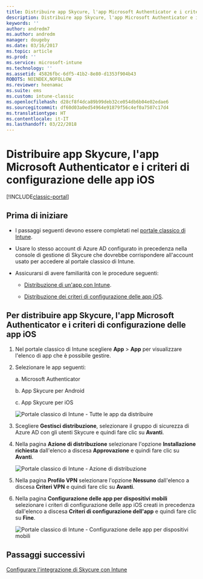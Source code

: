 ```yaml
---
title: Distribuire app Skycure, l'app Microsoft Authenticator e i criteri di configurazione delle app iOS
description: Distribuire app Skycure, l'app Microsoft Authenticator e i criteri di configurazione iOS nel portale classico di Intune.
keywords: ''
author: andredm7
ms.author: andredm
manager: dougeby
ms.date: 03/16/2017
ms.topic: article
ms.prod: ''
ms.service: microsoft-intune
ms.technology: ''
ms.assetid: 45826fbc-6df5-41b2-8e80-d1353f904b43
ROBOTS: NOINDEX,NOFOLLOW
ms.reviewer: heenamac
ms.suite: ems
ms.custom: intune-classic
ms.openlocfilehash: d28cf8f4dca89b99deb32ce054db6b04e02edae6
ms.sourcegitcommit: df60d03a0ed54964e91879f56c4ef0a7507c17d4
ms.translationtype: HT
ms.contentlocale: it-IT
ms.lasthandoff: 03/22/2018
---
```

# <a name="deploy-skycure-apps-microsoft-authenticator-app-and-ios-app-configuration-policy"></a>Distribuire app Skycure, l'app Microsoft Authenticator e i criteri di configurazione delle app iOS

[!INCLUDE[classic-portal](../includes/classic-portal.md)]

## <a name="before-you-begin"></a>Prima di iniziare

-   I passaggi seguenti devono essere completati nel [portale classico di Intune](https://manage.microsoft.com/).

-   Usare lo stesso account di Azure AD configurato in precedenza nella console di gestione di Skycure che dovrebbe corrispondere all'account usato per accedere al portale classico di Intune.

-   Assicurarsi di avere familiarità con le procedure seguenti:

    -   [Distribuzione di un'app con Intune](/intune-classic/deploy-use/deploy-apps-in-microsoft-intune).

    -   [Distribuzione dei criteri di configurazione delle app iOS](/intune-classic/deploy-use/configure-ios-apps-with-mobile-app-configuration-policies-in-microsoft-intune).

## <a name="to-deploy-skycure-apps-microsoft-authenticator-app-and-the-ios-app-configuration-policy"></a>Per distribuire app Skycure, l'app Microsoft Authenticator e i criteri di configurazione delle app iOS

1.  Nel portale classico di Intune scegliere **App** &gt; **App** per visualizzare l'elenco di app che è possibile gestire.

2.  Selezionare le app seguenti:

    a.  Microsoft Authenticator

    b.  App Skycure per Android

    c.  App Skycure per iOS

       ![Portale classico di Intune - Tutte le app da distribuire](../media/mtp/skycure-deploy-app-1.png)

3.  Scegliere **Gestisci distribuzione**, selezionare il gruppo di sicurezza di Azure AD con gli utenti Skycure e quindi fare clic su **Avanti**.

4.  Nella pagina **Azione di distribuzione** selezionare l'opzione **Installazione richiesta** dall'elenco a discesa **Approvazione** e quindi fare clic su **Avanti**.

    ![Portale classico di Intune - Azione di distribuzione](../media/mtp/skycure-deploy-app-2.png)

5.  Nella pagina **Profilo VPN** selezionare l'opzione **Nessuno** dall'elenco a discesa **Criteri VPN** e quindi fare clic su **Avanti**.

6.  Nella pagina **Configurazione delle app per dispositivi mobili** selezionare i criteri di configurazione delle app iOS creati in precedenza dall'elenco a discesa **Criteri di configurazione dell'app** e quindi fare clic su **Fine**.

    ![Portale classico di Intune - Configurazione delle app per dispositivi mobili](../media/mtp/skycure-deploy-app-3.png)

## <a name="next-steps"></a>Passaggi successivi

[Configurare l'integrazione di Skycure con Intune](/intune-classic/deploy-use/setup-the-skycure-integration-with-Intune)
